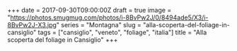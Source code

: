 +++
date = 2017-09-30T09:00:00Z
draft = true
image = "https://photos.smugmug.com/photos/i-8BvPw2J/0/8494ade5/X3/i-8BvPw2J-X3.jpg"
series = "Montagna"
slug = "alla-scoperta-del-foliage-in-cansiglio"
tags = ["cansiglio", "veneto", "foliage", "italia"]
title = "Alla scoperta del foliage in Cansiglio"
+++

